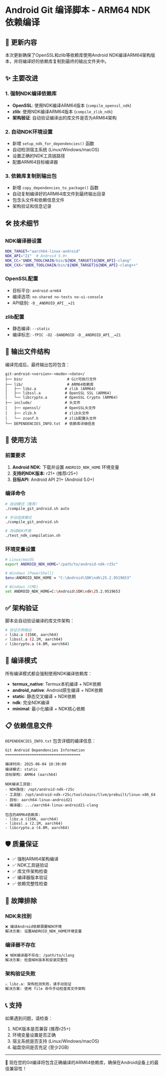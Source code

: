 # Android Git 编译脚本 - ARM64 NDK 依赖编译

## 🎯 更新内容

本次更新确保了OpenSSL和zlib等依赖库使用Android NDK编译ARM64架构版本，并将编译好的依赖库复制到最终的输出文件夹中。

## ✨ 主要改进

### 1. 强制NDK编译依赖库
- **OpenSSL**: 使用NDK编译ARM64版本 (`compile_openssl_ndk`)
- **zlib**: 使用NDK编译ARM64版本 (`compile_zlib_ndk`)
- **架构验证**: 自动验证编译出的库文件是否为ARM64架构

### 2. 自动NDK环境设置
- 新增 `setup_ndk_for_dependencies()` 函数
- 自动检测宿主系统 (Linux/Windows/macOS)
- 设置正确的NDK工具链路径
- 配置ARM64目标编译器

### 3. 依赖库复制到输出包
- 新增 `copy_dependencies_to_package()` 函数
- 自动复制编译好的ARM64库文件到最终输出目录
- 包含头文件和依赖信息文件
- 架构验证和信息记录

## 🛠️ 技术细节

### NDK编译器设置
```bash
NDK_TARGET="aarch64-linux-android"
NDK_API="21"  # Android 5.0+
NDK_CC="$NDK_TOOLCHAIN/bin/${NDK_TARGET}${NDK_API}-clang"
NDK_CXX="$NDK_TOOLCHAIN/bin/${NDK_TARGET}${NDK_API}-clang++"
```

### OpenSSL配置
- 目标平台: `android-arm64`
- 编译选项: `no-shared no-tests no-ui-console`
- API级别: `-D__ANDROID_API__=21`

### zlib配置
- 静态编译: `--static`
- 编译标志: `-fPIC -O2 -DANDROID -D__ANDROID_API__=21`

## 📁 输出文件结构

编译完成后，最终输出包将包含：

```
git-android-<version>-<mode>-<date>/
├── bin/                    # Git可执行文件
├── lib/                    # ARM64依赖库
│   ├── libz.a             # zlib (ARM64)
│   ├── libssl.a           # OpenSSL SSL (ARM64)
│   └── libcrypto.a        # OpenSSL Crypto (ARM64)
├── include/               # 头文件
│   ├── openssl/           # OpenSSL头文件
│   ├── zlib.h             # zlib头文件
│   └── zconf.h            # zlib配置头文件
└── DEPENDENCIES_INFO.txt  # 依赖库详细信息
```

## 🔧 使用方法

### 前置要求
1. **Android NDK**: 下载并设置 `ANDROID_NDK_HOME` 环境变量
2. **支持的NDK版本**: r21+ (推荐r25+)
3. **目标API**: Android API 21+ (Android 5.0+)

### 编译命令
```bash
# 自动模式（推荐）
./compile_git_android.sh auto

# 手动选择模式
./compile_git_android.sh

# 测试NDK环境
./test_ndk_compilation.sh
```

### 环境变量设置
```bash
# Linux/macOS
export ANDROID_NDK_HOME="/path/to/android-ndk-r25c"

# Windows (PowerShell)
$env:ANDROID_NDK_HOME = "C:\Android\SDK\ndk\25.2.9519653"

# Windows (CMD)
set ANDROID_NDK_HOME=C:\Android\SDK\ndk\25.2.9519653
```

## ✅ 架构验证

脚本会自动验证编译的库文件架构：

```bash
# 验证示例输出
✓ libz.a (156K, aarch64)
✓ libssl.a (2.1M, aarch64) 
✓ libcrypto.a (4.8M, aarch64)
```

## 🚀 编译模式

所有编译模式都会强制使用NDK编译依赖库：

- **termux_native**: Termux本机编译 + NDK依赖
- **android_native**: Android原生编译 + NDK依赖  
- **static**: 静态交叉编译 + NDK依赖
- **ndk**: 完全NDK编译
- **minimal**: 最小化编译 + NDK核心依赖

## 📋 依赖信息文件

`DEPENDENCIES_INFO.txt` 包含详细的编译信息：

```
Git Android Dependencies Information
==================================

编译时间: 2025-06-04 10:30:00
编译模式: static
目标架构: ARM64 (aarch64)

NDK编译工具链:
- NDK路径: /opt/android-ndk-r25c
- 工具链: /opt/android-ndk-r25c/toolchains/llvm/prebuilt/linux-x86_64
- 目标: aarch64-linux-android21
- 编译器: .../aarch64-linux-android21-clang

包含的ARM64依赖库:
- libz.a (156K, aarch64)
- libssl.a (2.1M, aarch64)
- libcrypto.a (4.8M, aarch64)
```

## 🛡️ 质量保证

- ✅ 强制ARM64架构编译
- ✅ NDK工具链验证
- ✅ 库文件架构检查
- ✅ 编译器版本验证
- ✅ 依赖完整性检查

## 🐛 故障排除

### NDK未找到
```bash
❌ 编译Android依赖需要NDK环境
解决方案: 设置ANDROID_NDK_HOME环境变量
```

### 编译器不存在
```bash
❌ NDK编译器不存在: /path/to/clang
解决方案: 检查NDK版本和安装完整性
```

### 架构验证失败
```bash
⚠ libz.a: 架构检测失败，请手动验证
解决方案: 使用 file 命令手动检查库文件架构
```

## 📞 支持

如果遇到问题，请检查：
1. NDK版本是否兼容 (推荐r25+)
2. 环境变量设置是否正确
3. 宿主系统是否支持 (Linux/Windows/macOS)
4. 磁盘空间是否充足 (至少2GB)

---

🎉 现在您的Git编译将包含正确编译的ARM64依赖库，确保在Android设备上的最佳兼容性！
